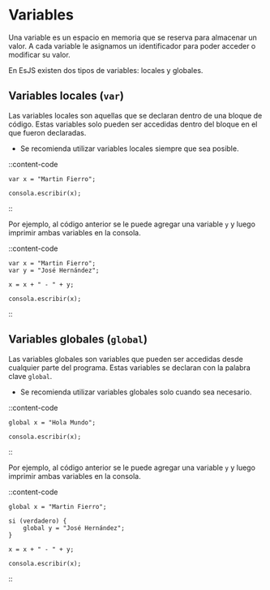 # Variables

Una variable es un espacio en memoria que se reserva para almacenar un valor. A cada variable le asignamos un identificador para poder acceder o modificar su valor.

En EsJS existen dos tipos de variables: locales y globales.

## Variables locales (`var`)

Las variables locales son aquellas que se declaran dentro de una bloque de código. Estas variables solo pueden ser accedidas dentro del bloque en el que fueron declaradas.

- Se recomienda utilizar variables locales siempre que sea posible.

::content-code
```esjs
var x = "Martin Fierro";

consola.escribir(x);
```
::

Por ejemplo, al código anterior se le puede agregar una variable `y` y luego imprimir ambas variables en la consola.

::content-code
```esjs
var x = "Martin Fierro";
var y = "José Hernández";

x = x + " - " + y;

consola.escribir(x);
```
::

## Variables globales (`global`)

Las variables globales son variables que pueden ser accedidas desde cualquier parte del programa. Estas variables se declaran con la palabra clave `global`.

- Se recomienda utilizar variables globales solo cuando sea necesario.

::content-code
```esjs
global x = "Hola Mundo";

consola.escribir(x);
```
::

Por ejemplo, al código anterior se le puede agregar una variable `y` y luego imprimir ambas variables en la consola.

::content-code
```esjs
global x = "Martin Fierro";

si (verdadero) {
    global y = "José Hernández";
}

x = x + " - " + y;

consola.escribir(x);
```
::

